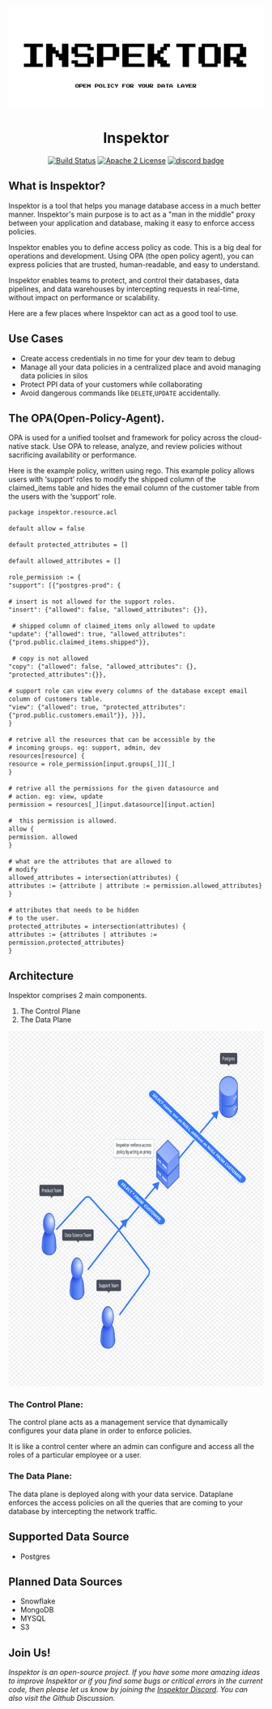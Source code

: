 <p align="center">
  <img src="docs/inspektor.png" alt="Inspektor" width="600" height="200" />
</p>

<h1 align="center">Inspektor</h1>
<p align="center">
  <a href="https://github.com/poonai/inspektor/actions/workflows/rust.yml"><img src="https://github.com/poonai/inspektor/actions/workflows/rust.yml/badge.svg" alt="Build Status"></a>
      <a href="https://github.com/poonai/inspektor/blob/main/LICENSE"><img src="https://img.shields.io/github/license/poonai/inspektor" alt="Apache 2 License" height="22"/></a>
<a href="https://discord.gg/YxZbDJHTxf"><img src="https://img.shields.io/discord/870545680463187989.svg" alt="discord badge" height="22"/></a>

      

</p>

## What is Inspektor?
Inspektor is a tool that helps you manage database access in a much better manner. Inspektor's main purpose is to act as a "man in the middle" proxy between your application and database, making it easy to enforce access policies.

Inspektor enables you to define access policy as code. This is a big deal for operations and development. Using OPA (the open policy agent), you can express policies that are trusted, human-readable, and easy to understand.

Inspektor enables teams to protect, and control their databases, data pipelines, and data warehouses by intercepting requests in real-time, without impact on performance or scalability. 

Here are a few places where Inspektor can act as a good tool to use.

## Use Cases
- Create access credentials in no time for your dev team to debug
- Manage all your data policies in a centralized place and avoid managing data policies in silos
- Protect PPI data of your customers while collaborating
- Avoid dangerous commands like `DELETE`,`UPDATE` accidentally. 

## The OPA(Open-Policy-Agent).

OPA is used for a unified toolset and framework for policy across the cloud-native stack. Use OPA to release, analyze, and review policies without sacrificing availability or performance.

Here is the example policy, written using rego. This example policy allows users with ‘support’ roles to modify the shipped column of the claimed_items table and hides the email column of the customer table from the users with the ‘support’ role.

```rego
package inspektor.resource.acl

default allow = false

default protected_attributes = []

default allowed_attributes = []

role_permission := {
"support": [{"postgres-prod": {

# insert is not allowed for the support roles.
"insert": {"allowed": false, "allowed_attributes": {}},
 
 # shipped column of claimed_items only allowed to update
"update": {"allowed": true, "allowed_attributes": {"prod.public.claimed_items.shipped"}},

 # copy is not allowed
"copy": {"allowed": false, "allowed_attributes": {}, "protected_attributes":{}},
 
# support role can view every columns of the database except email column of customers table.
"view": {"allowed": true, "protected_attributes": {"prod.public.customers.email"}}, }}],
}

# retrive all the resources that can be accessible by the 
# incoming groups. eg: support, admin, dev
resources[resource] {
resource = role_permission[input.groups[_]][_]
}

# retrive all the permissions for the given datasource and
# action. eg: view, update 
permission = resources[_][input.datasource][input.action]

#  this permission is allowed.
allow {
permission. allowed
}

# what are the attributes that are allowed to 
# modify
allowed_attributes = intersection(attributes) {
attributes := {attribute | attribute := permission.allowed_attributes}
}

# attributes that needs to be hidden 
# to the user.
protected_attributes = intersection(attributes) {
attributes := {attributes | attributes := permission.protected_attributes}
}
```

## Architecture
Inspektor comprises 2 main components. 
1. The Control Plane
2. The Data Plane

<p align="center">
  <img src="docs/static/img/inspektordesign.png" alt="Inspektor design"  height="700" />
</p>

### The Control Plane:
The control plane acts as a management service that dynamically configures your data plane in order to enforce policies. 

It is like a control center where an admin can configure and access all the roles of a particular employee or a user.

### The Data Plane:
The data plane is deployed along with your data service. Dataplane enforces the access policies on all the queries that are coming to your database by intercepting the network traffic.



## Supported Data Source
 - Postgres
 
## Planned Data Sources
 - Snowflake
 - MongoDB
 - MYSQL
 - S3

## Join Us!
*Inspektor is an open-source project. If you have some more amazing ideas to improve Inspektor or if you find some bugs or critical errors in the current code, then please let us know by joining the [Inspektor Discord](https://discord.gg/j4VYP4yBYU). You can also visit the Github Discussion.*

